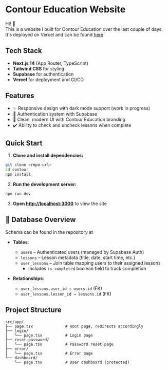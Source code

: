 # Contour Education Website

Hi! 👋  
This is a website I built for Contour Education over the last couple of days. It's deployed on Vercel and can be found [here](https://contour-33n6cyixw-yuzejoshs-projects.vercel.app)

## Tech Stack

- **Next.js 14** (App Router, TypeScript)
- **Tailwind CSS** for styling
- **Supabase** for authentication
- **Vercel** for deployment and CI/CD

## Features

- ✨ Responsive design with dark mode support (work in progress)
- 🔐 Authentication system with Supabase
- 🎨 Clean, modern UI with Contour Education branding
- ✔️ Ability to check and uncheck lessons when complete

## Quick Start

1. **Clone and install dependencies:**
```bash
git clone <repo-url>
cd contour
npm install
```

2. **Run the development server:**
```bash
npm run dev
```

3. **Open [http://localhost:3000](http://localhost:3000)** to view the site

## 📘 Database Overview  
Schema can be found in the repository at 

- **Tables**:
  - `users` – Authenticated users (managed by Supabase Auth)
  - `lessons` – Lesson metadata (title, date, start time, etc.)
  - `user_lessons` – Join table mapping users to their assigned lessons
    - Includes `is_completed` boolean field to track completion

- **Relationships**:
  - `user_lessons.user_id → users.id` (FK)
  - `user_lessons.lesson_id → lessons.id` (FK)

## Project Structure

```
src/app/
├── page.tsx              # Root page, redirects accordingly
├── login/
│   └── page.tsx          # Login page
├── reset-password/
│   └── page.tsx          # Password reset page
├── error/
│   └── page.tsx          # Error page
└── dashboard/
    └── page.tsx          # User dashboard (protected)
```
